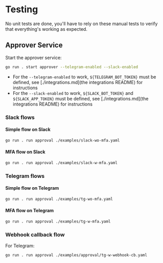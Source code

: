 # Testing

No unit tests are done, you'll have to rely on these manual tests to verify that everything's working as expected.

## Approver Service

Start the approver service:

```sh
go run . start approver --telegram-enabled --slack-enabled
```

- For the `--telegram-enabled` to work, `${TELEGRAM_BOT_TOKEN}` must be defined, see [./integrations.md](the integrations README) for instructions
- For the `--slack-enabled` to work, `${SLACK_BOT_TOKEN}` and `${SLACK_APP_TOKEN}` must be defined, see [./integrations.md](the integrations README) for instructions

### Slack flows

#### Simple flow on Slack

```sh
go run . run approval ./examples/slack-wo-mfa.yaml
```

#### MFA flow on Slack

```sh
go run . run approval ./examples/slack-w-mfa.yaml
```

### Telegram flows

#### Simple flow on Telegram

```sh
go run . run approval ./examples/tg-wo-mfa.yaml
```

#### MFA flow on Telegram

```sh
go run . run approval ./examples/tg-w-mfa.yaml
```

### Webhook callback flow

For Telegram:

```sh
go run . run approval ./examples/approval/tg-w-webhook-cb.yaml
```
